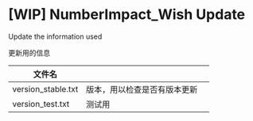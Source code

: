 # [WIP] NumberImpact_Wish Update

Update the information used

更新用的信息

|文件名|||
|-|-|-|
version_stable.txt|版本，用以检查是否有版本更新||
version_test.txt|测试用